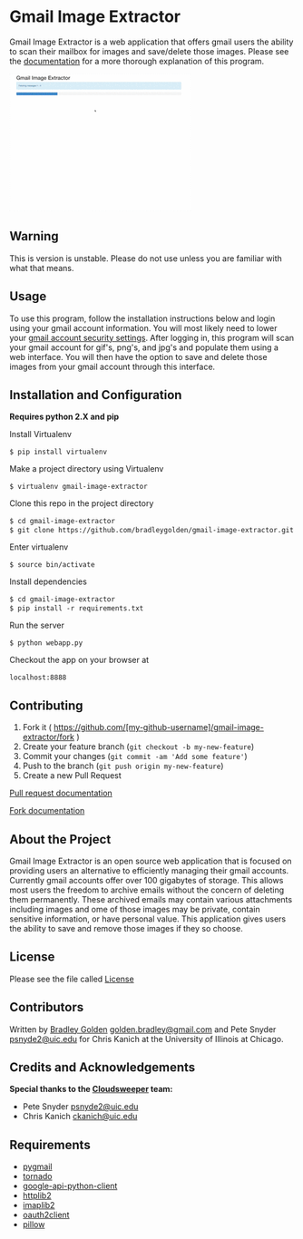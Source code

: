 Gmail Image Extractor
=====================
Gmail Image Extractor is a web application that offers gmail users the ability to scan their mailbox for images and save/delete those images. Please see the [documentation](https://github.com/bradleygolden/gmail-image-extractor/blob/master/DOCUMENTATION.md) for a more thorough explanation of this program.

![Alt Text](https://github.com/bradleygolden/gmail-image-extractor/blob/master/preview.gif?raw=true)

Warning
-------
This is version is unstable.  Please do not use unless you are familiar with what that means.

Usage
-----
To use this program, follow the installation instructions below and login using your gmail account information. You will most likely need to lower your [gmail account security settings](https://myaccount.google.com/security). After logging in, this program will scan your gmail account for gif's, png's, and jpg's and populate them using a web interface. You will then have the option to save and delete those images from your gmail account through this interface.

Installation and Configuration
------------------------------
**Requires python 2.X and pip**

Install Virtualenv
```
$ pip install virtualenv
```

Make a project directory using Virtualenv
```
$ virtualenv gmail-image-extractor
```

Clone this repo in the project directory
```
$ cd gmail-image-extractor
$ git clone https://github.com/bradleygolden/gmail-image-extractor.git
```

Enter virtualenv
```
$ source bin/activate
```

Install dependencies
```
$ cd gmail-image-extractor
$ pip install -r requirements.txt
```

Run the server
```
$ python webapp.py
```

Checkout the app on your browser at
```
localhost:8888
```

Contributing
------------
1. Fork it ( https://github.com/[my-github-username]/gmail-image-extractor/fork )
2. Create your feature branch (`git checkout -b my-new-feature`)
3. Commit your changes (`git commit -am 'Add some feature'`)
4. Push to the branch (`git push origin my-new-feature`)
5. Create a new Pull Request

[Pull request documentation](http://help.github.com/pull-requests/)

[Fork documentation](http://help.github.com/forking/)

About the Project
-----------------
Gmail Image Extractor is an open source web application that is focused on providing users an alternative to efficiently managing their gmail accounts. Currently gmail accounts offer over 100 gigabytes of storage. This allows most users the freedom to archive emails without the concern of deleting them permanently. These archived emails may contain various attachments including images and ome of those images may be private, contain sensitive information, or have personal value. This application gives users the ability to save and remove those images if they so choose.

License
-------
Please see the file called [License](https://github.com/bradleygolden/gmail-image-extractor/blob/master/LICENSE.txt)

Contributors
------------
Written by [Bradley Golden](https://bradleygolden.github.io) golden.bradley@gmail.com and Pete Snyder psnyde2@uic.edu for Chris Kanich at the University of Illinois at Chicago.

Credits and Acknowledgements
----------------------------
**Special thanks to the [Cloudsweeper](https://cloudsweeper.cs.uic.edu) team:**
* Pete Snyder psnyde2@uic.edu
* Chris Kanich ckanich@uic.edu

Requirements
------------
 * [pygmail](https://github.com/snyderp/pygmail)
 * [tornado](http://www.tornadoweb.org/en/stable/)
 * [google-api-python-client](https://github.com/google/google-api-python-client)
 * [httplib2](https://github.com/jcgregorio/httplib2)
 * [imaplib2](https://github.com/bcoe/imaplib2)
 * [oauth2client](https://github.com/google/oauth2client)
 * [pillow](https://github.com/python-pillow/Pillow)
